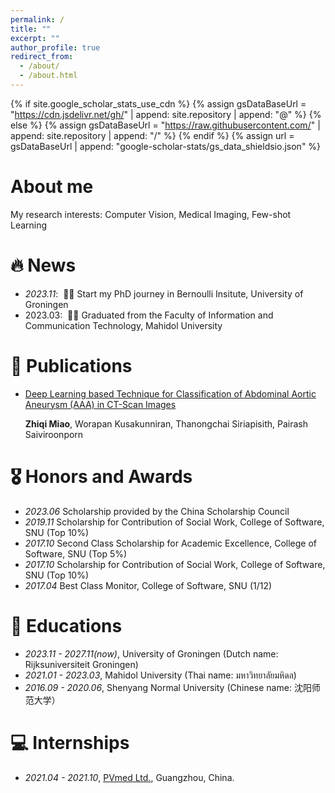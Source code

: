 ```yaml
---
permalink: /
title: ""
excerpt: ""
author_profile: true
redirect_from: 
  - /about/
  - /about.html
---
```


{% if site.google_scholar_stats_use_cdn %}
{% assign gsDataBaseUrl = "https://cdn.jsdelivr.net/gh/" | append: site.repository | append: "@" %}
{% else %}
{% assign gsDataBaseUrl = "https://raw.githubusercontent.com/" | append: site.repository | append: "/" %}
{% endif %}
{% assign url = gsDataBaseUrl | append: "google-scholar-stats/gs_data_shieldsio.json" %}

<span class='anchor' id='about-me'></span>


# About me
My research interests: Computer Vision, Medical Imaging, Few-shot Learning


# 🔥 News
- *2023.11*: &nbsp;🎉🎉 Start my PhD journey in Bernoulli Insitute, University of Groningen
- 2023.03: &nbsp;🎉🎉 Graduated from the Faculty of Information and Communication Technology, Mahidol University 



# 📝 Publications 

- [Deep Learning based Technique for Classification of Abdominal Aortic Aneurysm (AAA) in CT-Scan Images](https://ieeexplore.ieee.org/document/9977972)

   **Zhiqi Miao**, Worapan Kusakunniran, Thanongchai Siriapisith, Pairash Saiviroonporn



# 🎖 Honors and Awards
- *2023.06*  Scholarship provided by the China Scholarship Council
- *2019.11*  Scholarship for Contribution of Social Work, College of Software, SNU (Top 10%)
- *2017.10*  Second Class Scholarship for Academic Excellence, College of Software, SNU (Top 5%)
- *2017.10*  Scholarship for Contribution of Social Work, College of Software, SNU (Top 10%)
- *2017.04*  Best Class Monitor, College of Software, SNU (1/12)

  

# 📖 Educations
- *2023.11 - 2027.11(now)*, University of Groningen (Dutch name: Rijksuniversiteit Groningen)
- *2021.01 - 2023.03*, Mahidol University (Thai name: มหาวิทยาลัยมหิดล)
- *2016.09 - 2020.06*, Shenyang Normal University (Chinese name: 沈阳师范大学）



# 💻 Internships
- *2021.04 - 2021.10*, [PVmed Ltd.](https://www.pvmedtech.com/en/), Guangzhou, China.

